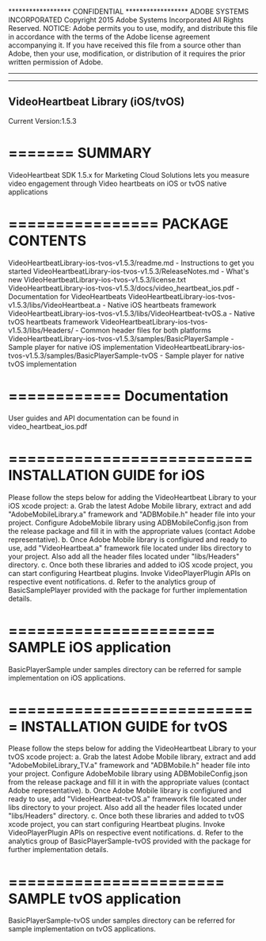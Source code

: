****************** CONFIDENTIAL ******************
ADOBE SYSTEMS INCORPORATED
Copyright 2015 Adobe Systems Incorporated 
All Rights Reserved.
NOTICE: Adobe permits you to use, modify, and distribute this file in accordance with the terms of the Adobe license agreement accompanying it.  If you have received this file from a source other than Adobe, then your use, modification, or distribution of it requires the prior written permission of Adobe.
**************************************************

----------------------------------
VideoHeartbeat Library (iOS/tvOS)
----------------------------------
Current Version:1.5.3

=======
SUMMARY
=======
VideoHeartbeat SDK 1.5.x for Marketing Cloud Solutions lets you measure video engagement through Video heartbeats on iOS or tvOS native applications

================
PACKAGE CONTENTS
================
VideoHeartbeatLibrary-ios-tvos-v1.5.3/readme.md                         - Instructions to get you started
VideoHeartbeatLibrary-ios-tvos-v1.5.3/ReleaseNotes.md                   - What's new
VideoHeartbeatLibrary-ios-tvos-v1.5.3/license.txt
VideoHeartbeatLibrary-ios-tvos-v1.5.3/docs/video_heartbeat_ios.pdf      - Documentation for VideoHeartbeats
VideoHeartbeatLibrary-ios-tvos-v1.5.3/libs/VideoHeartbeat.a             - Native iOS heartbeats framework
VideoHeartbeatLibrary-ios-tvos-v1.5.3/libs/VideoHeartbeat-tvOS.a        - Native tvOS heartbeats framework
VideoHeartbeatLibrary-ios-tvos-v1.5.3/libs/Headers/                     - Common header files for both platforms
VideoHeartbeatLibrary-ios-tvos-v1.5.3/samples/BasicPlayerSample         - Sample player for native iOS implementation
VideoHeartbeatLibrary-ios-tvos-v1.5.3/samples/BasicPlayerSample-tvOS    - Sample player for native tvOS implementation

============
Documentation
============
User guides and API documentation can be found in video_heartbeat_ios.pdf

==========================
INSTALLATION GUIDE for iOS
==========================
Please follow the steps below for adding the VideoHeartbeat Library to your iOS xcode project:
a. Grab the latest Adobe Mobile library, extract and add "AdobeMobileLibrary.a" framework and "ADBMobile.h" header file into your project. Configure AdobeMobile library using ADBMobileConfig.json from the release package and fill it in with the appropriate values (contact Adobe representative).
b. Once Adobe Mobile library is configiured and ready to use, add "VideoHeartbeat.a" framework file located under libs directory to your project. Also add all the header files located under "libs/Headers" directory.
c. Once both these libraries and added to iOS xcode project, you can start configuring Heartbeat plugins. Invoke VideoPlayerPlugin APIs on respective event notifications. 
d. Refer to the analytics group of BasicSamplePlayer provided with the package for further implementation details.

======================
SAMPLE iOS application
======================
BasicPlayerSample under samples directory can be referred for sample implementation on iOS applications.

===========================
INSTALLATION GUIDE for tvOS
===========================
Please follow the steps below for adding the VideoHeartbeat Library to your tvOS xcode project:
a. Grab the latest Adobe Mobile library, extract and add "AdobeMobileLibrary_TV.a" framework and "ADBMobile.h" header file into your project. Configure AdobeMobile library using ADBMobileConfig.json from the release package and fill it in with the appropriate values (contact Adobe representative).
b. Once Adobe Mobile library is configiured and ready to use, add "VideoHeartbeat-tvOS.a" framework file located under libs directory to your project. Also add all the header files located under "libs/Headers" directory.
c. Once both these libraries and added to tvOS xcode project, you can start configuring Heartbeat plugins. Invoke VideoPlayerPlugin APIs on respective event notifications. 
d. Refer to the analytics group of BasicPlayerSample-tvOS provided with the package for further implementation details.

=======================
SAMPLE tvOS application
=======================
BasicPlayerSample-tvOS under samples directory can be referred for sample implementation on tvOS applications.
